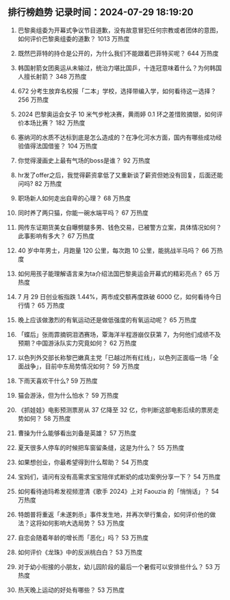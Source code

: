 
## 排行榜趋势 记录时间：2024-07-29 18:19:20
  
  1. 巴黎奥组委为开幕式争议节目道歉，没有故意冒犯任何宗教或者团体的意图，如何评价巴黎奥组委的道歉？ 1013 万热度
    
  2. 既然巴菲特的持仓是公开的，为什么我们不能跟着巴菲特买呢？ 644 万热度
    
  3. 韩国射箭女团奥运从未输过，统治力堪比国乒，十连冠意味着什么？为何韩国人擅长射箭？ 348 万热度
    
  4. 672 分考生放弃名校报「二本」学校，选择带编入学，如何看待这一选择？ 256 万热度
    
  5. 2024 巴黎奥运会女子 10 米气步枪决赛，黄雨婷 0.1 环之差惜败摘银，如何评价本场比赛？ 182 万热度
    
  6. 塞纳河的水质不达标到底是怎么造成的？在净化河水方面，国内有哪些成功经验值得法国借鉴？ 104 万热度
    
  7. 你觉得漫画史上最有气场的boss是谁？ 92 万热度
    
  8. hr发了offer之后，我觉得薪资拿低了又重新谈了薪资但她没有回复，后面还能问吗? 82 万热度
    
  9. 职场新人如何走出自卑的心理？ 68 万热度
    
  10. 同时养了两只猫，你能一碗水端平吗？ 67 万热度
    
  11. 网传东证期货美女自曝劈腿多男、钱色交易，已被警方立案，具体情况如何？此事影响有多大？ 67 万热度
    
  12. 40 岁中年男士，月跑量 120 公里，每次跑 10 公里，能挑战半马吗？ 66 万热度
    
  13. 如何用孩子能理解语言来为ta介绍法国巴黎奥运会开幕式的精彩亮点？ 65 万热度
    
  14. 7 月 29 日创业板指跌 1.44%，两市成交额再度跌破 6000 亿，如何看待今日行情？ 65 万热度
    
  15. 晚上应该做激烈的有氧运动还是做低强度的有氧运动呢？ 65 万热度
    
  16. 「蝶后」张雨霏摘铜泪洒赛场，覃海洋半程游崩仅获第 7，为何他们成绩不及预期？中国游泳队实力究竟如何？ 62 万热度
    
  17. 以色列外交部长称黎巴嫩真主党「已越过所有红线」，以色列正面临一场「全面战争」，目前中东局势情况如何？ 59 万热度
    
  18. 下雨天喜欢干什么? 59 万热度
    
  19. 猫会游泳，但为什么怕水？ 59 万热度
    
  20. 《抓娃娃》电影预测票房从 37 亿降至 32 亿，你判断这部电影后续的票房走势如何？ 58 万热度
    
  21. 曹操为什么能够看出刘备是英雄？ 57 万热度
    
  22. 夏天很多人停车的时候把车窗留条缝，这是为什么？ 55 万热度
    
  23. 如果想创业，你最希望得到什么帮助？ 54 万热度
    
  24. 宝妈们，请问有没有高需求宝宝陪伴式断奶的成功案例分享一下？ 54 万热度
    
  25. 如何看待迪玛希发视频澄清《歌手 2024》上对 Faouzia 的「悄悄话」？ 54 万热度
    
  26. 特朗普将重返「未遂刺杀」事件发生地，并再次举行集会，如何评价他的做法？这将如何影响大选局势？ 53 万热度
    
  27. 自恋会随着年龄的增长而「恶化」吗？ 53 万热度
    
  28. 如何评价《龙珠》中的反派桃白白？ 53 万热度
    
  29. 对于幼小衔接的小朋友，幼儿园阶段的最后一个暑假可以安排些什么？ 53 万热度
    
  30. 热天晚上运动的好处有哪些？ 53 万热度
    